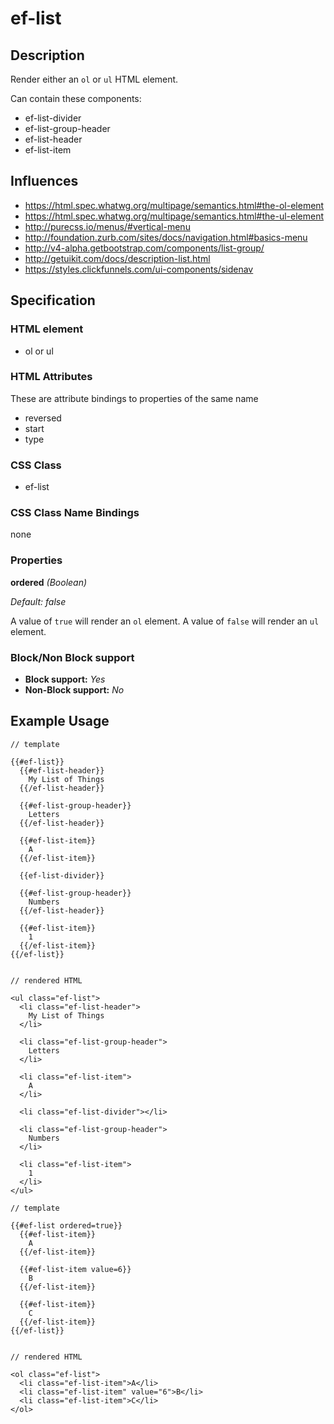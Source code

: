 # ef-list

## Description

Render either an `ol` or `ul` HTML element.

Can contain these components:

* ef-list-divider
* ef-list-group-header
* ef-list-header
* ef-list-item


## Influences

* https://html.spec.whatwg.org/multipage/semantics.html#the-ol-element
* https://html.spec.whatwg.org/multipage/semantics.html#the-ul-element
* http://purecss.io/menus/#vertical-menu
* http://foundation.zurb.com/sites/docs/navigation.html#basics-menu
* http://v4-alpha.getbootstrap.com/components/list-group/
* http://getuikit.com/docs/description-list.html
* https://styles.clickfunnels.com/ui-components/sidenav


## Specification

### HTML element

* ol or ul


### HTML Attributes

These are attribute bindings to properties of the same name

* reversed
* start
* type


### CSS Class

* ef-list


### CSS Class Name Bindings

none


### Properties

**ordered** *(Boolean)*

*Default: false*

A value of `true` will render an `ol` element.
A value of `false` will render an `ul` element.


### Block/Non Block support

* **Block support:** *Yes*
* **Non-Block support:** *No*


## Example Usage

```
// template

{{#ef-list}}
  {{#ef-list-header}}
    My List of Things
  {{/ef-list-header}}

  {{#ef-list-group-header}}
    Letters
  {{/ef-list-header}}

  {{#ef-list-item}}
    A
  {{/ef-list-item}}

  {{ef-list-divider}}

  {{#ef-list-group-header}}
    Numbers
  {{/ef-list-header}}

  {{#ef-list-item}}
    1
  {{/ef-list-item}}
{{/ef-list}}


// rendered HTML

<ul class="ef-list">
  <li class="ef-list-header">
    My List of Things
  </li>

  <li class="ef-list-group-header">
    Letters
  </li>

  <li class="ef-list-item">
    A
  </li>

  <li class="ef-list-divider"></li>

  <li class="ef-list-group-header">
    Numbers
  </li>

  <li class="ef-list-item">
    1
  </li>
</ul>
```


```
// template

{{#ef-list ordered=true}}
  {{#ef-list-item}}
    A
  {{/ef-list-item}}

  {{#ef-list-item value=6}}
    B
  {{/ef-list-item}}

  {{#ef-list-item}}
    C
  {{/ef-list-item}}
{{/ef-list}}


// rendered HTML

<ol class="ef-list">
  <li class="ef-list-item">A</li>
  <li class="ef-list-item" value="6">B</li>
  <li class="ef-list-item">C</li>
</ol>
```
